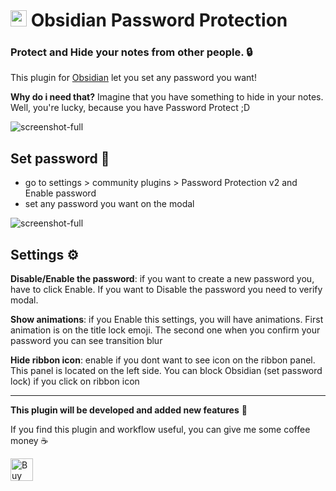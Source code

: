 # <img height="26"  style="height: 26px; max-width: 100%;" src="https://upload.wikimedia.org/wikipedia/commons/thumb/1/10/2023_Obsidian_logo.svg/1200px-2023_Obsidian_logo.svg.png"  > Obsidian Password Protection

### Protect and Hide your notes from other people. 🔒

This plugin for [Obsidian](https://obsidian.md/) let you set any password you want!

**Why do i need that?**
Imagine that you have something to hide in your notes. Well, you're lucky, because you have Password Protect ;D

![screenshot-full](https://sun9-60.userapi.com/impg/OVolxXnQGP32XMe_L62TgA_VT2thX8NxmUoy2Q/Khc5yYjszb4.jpg?size=1328x951&quality=95&sign=dc7eb407e94b078c7a2c5fff78e4d3c5&type=album)

## Set password 🔑

-   go to settings > community plugins > Password Protection v2 and Enable password
-   set any password you want on the modal

![screenshot-full](https://sun9-72.userapi.com/impg/ja9a_y8AvW69dmQZa3UZAGKw4KPWJsLONeayZw/LqYPy7aiyrE.jpg?size=320x258&quality=95&sign=37ad94accedcf315f242aaca7c7fa0ba&c_uniq_tag=4bORGUznV1rgQ0G5Z73LOcRzc3efR2NKUhKxFzIFYws&type=album)

## Settings ⚙

**Disable/Enable the password**: if you want to create a new password you, have to click Enable. If you want to Disable the password you need to verify modal.

**Show animations**: if you Enable this settings, you will have animations. First animation is on the title lock emoji. The second one when you confirm your password you can see transition blur

**Hide ribbon icon**: enable if you dont want to see icon on the ribbon panel. This panel is located on the left side. You can block Obsidian (set password lock) if you click on ribbon icon

---

**This plugin will be developed and added new features** 🧬

If you find this plugin and workflow useful, you can give me some coffee money ☕

<img height="36" style="height: 36px; max-width: 100%;" src="https://camo.githubusercontent.com/aac4075a25423395c82284fc46fe0bcafaede1ae87c01b61afb251b145597695/68747470733a2f2f63646e2e6b6f2d66692e636f6d2f63646e2f6b6f6669312e706e673f763d33"  alt="Buy Me a Coffee at ko-fi.com">
